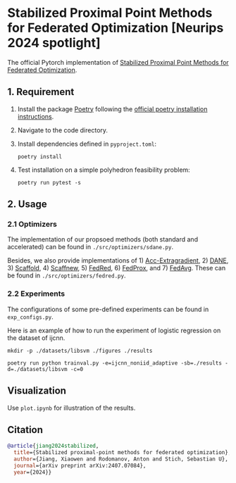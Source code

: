 # Stabilized Proximal Point Methods for Federated Optimization [Neurips 2024 spotlight]

The official Pytorch implementation of [Stabilized Proximal Point Methods for Federated Optimization](https://openreview.net/forum?id=WukSyFSzDt&referrer=%5Bthe%20profile%20of%20Xiaowen%20Jiang%5D(%2Fprofile%3Fid%3D~Xiaowen_Jiang1)).

## 1. Requirement
1)  Install the package [Poetry](https://python-poetry.org) following the [official poetry installation instructions](https://python-poetry.org/docs/).

2)  Navigate to the code directory.

3) Install dependencies defined in `pyproject.toml`:
   ```
   poetry install
   ```

4) Test installation on a simple polyhedron feasibility problem:
   ```
   poetry run pytest -s
   ```

## 2. Usage
### 2.1 Optimizers

The implementation of our propsoed methods (both standard and accelerated) can be found in `./src/optimizers/sdane.py`.

Besides, we also provide implementations of 1) [Acc-Extragradient](https://arxiv.org/pdf/2205.15136), 2) [DANE](https://arxiv.org/pdf/1312.7853), 3) [Scaffold](https://arxiv.org/pdf/1910.06378), 4) [Scaffnew](https://arxiv.org/pdf/2202.09357), 5) [FedRed](https://proceedings.mlr.press/v235/jiang24e.html), 6) [FedProx](https://arxiv.org/pdf/1812.06127), and 7) [FedAvg](https://arxiv.org/abs/1602.05629). These can be found in 
`./src/optimizers/fedred.py`.

### 2.2 Experiments
The configurations of some pre-defined experiments can be found in `exp_configs.py`.

Here is an example of how to run the experiment of logistic regression on the dataset of ijcnn.
```
mkdir -p ./datasets/libsvm ./figures ./results

poetry run python trainval.py -e=ijcnn_noniid_adaptive -sb=./results -d=./datasets/libsvm -c=0
```

## Visualization

Use `plot.ipynb` for illustration of the results.


## Citation
```bibtex
@article{jiang2024stabilized, 
  title={Stabilized proximal-point methods for federated optimization}, 
  author={Jiang, Xiaowen and Rodomanov, Anton and Stich, Sebastian U}, 
  journal={arXiv preprint arXiv:2407.07084}, 
  year={2024}}
```


